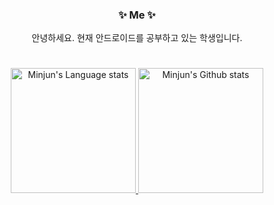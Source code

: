 <div align="center">
<h3>✨ Me ✨</h3>
<p>안녕하세요. 현재 안드로이드를 공부하고 있는 학생입니다.</p>
</div>

#
<div align="center"> 
<a href="https://github.com/anuraghazra/github-readme-stats">
<img height=200 src="https://github-readme-stats-git-masterrstaa-rickstaa.vercel.app/api/top-langs/?username=damon-911&layout=compact&langs_count=6&hide_border=true&include_orgs=true&theme=tokyonight" alt="Minjun's Language stats" />
</a>
<a href="https://github.com/anuraghazra/github-readme-stats">
<img height=200 src="https://github-readme-stats-git-masterrstaa-rickstaa.vercel.app/api?username=damon-911&show_icons=true&count_private=true&card_width=450&include_all_commits=true&include_orgs=true&exclude_repo=github-readme-stats&theme=tokyonight" alt="Minjun's Github stats" />
</a>
</div>
  
<!--
#
<h3>📚 Stacks 📚</h3>
<p>
<img src="https://img.shields.io/badge/Android-3DDC84.svg?&style=flat&logo=Android&logoColor=white"/>&nbsp;&nbsp;
<img src="https://img.shields.io/badge/Java-007396?style=flat&logo=java&logoColor=white"/>&nbsp;&nbsp; 
<img src="https://img.shields.io/badge/Kotlin-%237F52FF.svg?style=flat&logo=kotlin&logoColor=white"/>&nbsp;&nbsp; 
<p>
<img src="https://img.shields.io/badge/Android%20Studio-3DDC84.svg?style=flat&logo=android-studio&logoColor=white"/>&nbsp;&nbsp;
<img src="https://img.shields.io/badge/GitHub-gray?style=flat&logo=GitHub&logoColor=black"/>&nbsp;&nbsp;
<img src="https://img.shields.io/badge/Git-blue?style=flat&logo=Git&logoColor=F05032"/>&nbsp;&nbsp;

**damon-911/damon-911** is a ✨ _special_ ✨ repository because its `README.md` (this file) appears on your GitHub profile.

Here are some ideas to get you started:

- 🔭 I’m currently working on ...
- 🌱 I’m currently learning ...
- 👯 I’m looking to collaborate on ...
- 🤔 I’m looking for help with ...
- 💬 Ask me about ...
- 📫 How to reach me: ...
- 😄 Pronouns: ...
- ⚡ Fun fact: ...
-->
